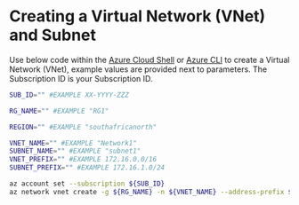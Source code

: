 # Creating a Virtual Network (VNet) and Subnet

Use below code within the [Azure Cloud Shell](https://shell.azure.com) or [Azure CLI](https://docs.microsoft.com/en-us/cli/azure/install-azure-cli?view=azure-cli-latest) to create a Virtual Network (VNet), example values are provided next to parameters. The Subscription ID is your Subscription ID.

```bash
SUB_ID="" #EXAMPLE XX-YYYY-ZZZ

RG_NAME="" #EXAMPLE "RG1"

REGION="" #EXAMPLE "southafricanorth"

VNET_NAME="" #EXAMPLE "Network1"
SUBNET_NAME="" #EXAMPLE "subnet1"
VNET_PREFIX="" #EXAMPLE 172.16.0.0/16
SUBNET_PREFIX="" #EXAMPLE 172.16.1.0/24

az account set --subscription ${SUB_ID}
az network vnet create -g ${RG_NAME} -n ${VNET_NAME} --address-prefix ${VNET_PREFIX} --subnet-name ${SUBNET_NAME} --subnet-prefix ${SUBNET_PREFIX}
```